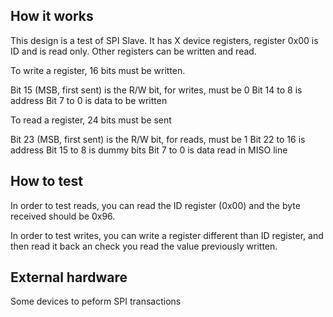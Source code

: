 <!---

This file is used to generate your project datasheet. Please fill in the information below and delete any unused
sections.

You can also include images in this folder and reference them in the markdown. Each image must be less than
512 kb in size, and the combined size of all images must be less than 1 MB.
-->

## How it works

This design is a test of SPI Slave. It has X device registers, register 0x00 is ID and is read only.
Other registers can be written and read. 

To write a register, 16 bits must be written. 

Bit 15 (MSB, first sent) is the R/W bit, for writes, must be 0
Bit 14 to 8 is address
Bit 7 to 0 is data to be written

To read a register, 24 bits must be sent

Bit 23 (MSB, first sent) is the R/W bit, for reads, must be 1
Bit 22 to 16 is address
Bit 15 to 8 is dummy bits
Bit 7 to 0 is data read in MISO line

## How to test

In order to test reads, you can read the ID register (0x00) and the byte received should be 0x96.

In order to test writes, you can write a register different than ID register, and then read it back an check
you read the value previously written.

## External hardware

Some devices to peform SPI transactions

